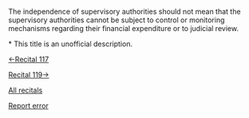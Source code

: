 
The independence of supervisory authorities should not mean that the supervisory authorities cannot be subject to control or monitoring mechanisms regarding their financial expenditure or to judicial review.


\* This title is an unofficial description.




[←Recital 117](https://gdpr-info.eu/recitals/no-117/ "117 - Establishment of Supervisory Authorities")


[Recital 119→](https://gdpr-info.eu/recitals/no-119/ "119 - Organisation of Several Supervisory Authorities of a Member State")


[All recitals](https://gdpr-info.eu/recitals/)

[Report error](https://gdpr-info.eu/gf/?TB_iframe=true&height=306 "Your message")

